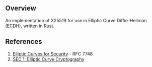 ## Overview

An implementation of X25519 for use in Elliptic Curve Diffie-Hellman (ECDH), written in Rust.

## References

1. [Elliptic Curves for Security](https://tools.ietf.org/html/rfc7748) - RFC 7748
2. [SEC 1: Elliptic Curve Cryptography](http://www.secg.org/sec1-v2.pdf)

